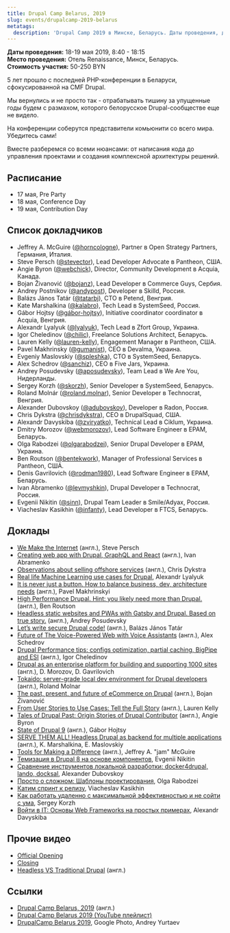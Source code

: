 ```yaml
---
title: Drupal Camp Belarus, 2019
slug: events/drupalcamp-2019-belarus
metatags:
  description: 'Drupal Camp 2019 в Минске, Беларусь. Даты проведения, докладчики, доклады.'
---
```


**Даты проведения:** 18-19 мая 2019, 8:40 - 18:15\
**Место проведения:** Отель Renaissance, Минск, Беларусь.\
**Стоимость участия:** 50-250 BYN

5 лет прошло с последней PHP-конференции в Беларуси, сфокусированной на CMF Drupal.

Мы вернулись и не просто так - отрабатывать тишину за упущенные годы будем с размахом, которого белорусское Drupal-сообществе еще не видело.

На конференции соберутся представители комьюнити со всего мира. Убедитесь сами!

Вместе разберемся со всеми нюансами: от написания кода до управления проектами и создания комплексной архитектуры решений.

## Расписание

- 17 мая, Pre Party
- 18 мая, Сonference Day
- 19 мая, Contribution Day

## Список докладчиков

- Jeffrey A. McGuire ([@horncologne](https://drupal.org/u/horncologne)), Partner в Open Strategy Partners, Германия, Италия.
- Steve Persch ([@stevector](https://drupal.org/u/stevector)), Lead Developer Advocate в Pantheon, США.
- Angie Byron ([@webchick](https://drupal.org/u/webchick)), Director, Community Development в Acquia, Канада.
- Bojan Živanović ([@bojanz](https://drupal.org/u/bojanz)), Lead Developer в Commerce Guys, Сербия.
- Andrey Postnikov ([@andypost](https://drupal.org/u/andypost)), Developer в Skilld, Россия.
- Balázs János Tatár ([@tatarbj](https://drupal.org/u/tatarbj)), CTO в Petend, Венгрия.
- Kate Marshalkina ([@kalabro](https://drupal.org/u/kalabro)), Tech Lead в SystemSeed, Россия.
- Gábor Hojtsy ([@gábor-hojtsy](https://www.drupal.org/u/gábor-hojtsy)), Initiative coordinator coordinator в Acquia, Венгрия.
- Alexandr Lyalyuk ([@lyalyuk](https://drupal.org/u/lyalyuk)), Tech Lead в Zfort Group, Украина.
- Igor Cheledinov ([@chilic](https://drupal.org/u/chilic)), Freelance Solutions Architect, Беларусь.
- Lauren Kelly ([@lauren-kelly](https://drupal.org/u/lauren-kelly)), Engagement Manager в Pantheon, США.
- Pavel Makhrinsky ([@gumanist](https://drupal.org/u/gumanist)), CEO в Devalma, Украина.
- Evgeniy Maslovskiy ([@spleshka](https://drupal.org/u/spleshka)), CTO в SystemSeed, Беларусь.
- Alex Schedrov ([@sanchiz](https://drupal.org/u/sanchiz)), CEO в Five Jars, Украина.
- Andrey Posudevsky ([@aposudevsky](https://drupal.org/u/aposudevsky)), Team Lead в We Are You, Нидерланды.
- Sergey Korzh ([@skorzh](https://drupal.org/u/skorzh)), Senior Developer в SystemSeed, Беларусь.
- Roland Molnár ([@roland.molnar](https://drupal.org/u/roland.molnar)), Senior Developer в Technocrat, Венгрия.
- Alexander Dubovskoy ([@adubovskoy](https://drupal.org/u/adubovskoy)), Developer в Radon, Россия.
- Chris Dykstra ([@chrisdykstra](https://drupal.org/u/chrisdykstra)), CEO в DrupalSquad, США.
- Alexandr Davyskiba ([@zviryatko](https://drupal.org/u/zviryatko)), Technical Lead в Ciklum, Украина.
- Dmitry Morozov ([@webmorozov](https://drupal.org/u/webmorozov)), Lead Software Engineer в EPAM, Беларусь.
- Olga Rabodzei ([@olgarabodzei](https://drupal.org/u/olgarabodzei)), Senior Drupal Developer в EPAM, Украина.
- Ben Routson ([@bentekwork](https://drupal.org/u/bentekwork)), Manager of Professional Services в Pantheon, США.
- Denis Gavrilovich ([@rodman1980](https://drupal.org/u/rodman1980)), Lead Software Engineer в EPAM, Беларусь.
- Ivan Abramenko ([@levmyshkin](https://drupal.org/u/levmyshkin)), Drupal Developer в Technocrat, Россия.
- Evgenii Nikitin ([@sinn](https://drupal.org/u/sinn)), Drupal Team Leader в Smile/Adyax, Россия.
- Viacheslav Kasikhin ([@infanty](https://drupal.org/u/infanty)), Lead Developer в FTCS, Беларусь.

## Доклады

- [We Make the Internet](https://youtu.be/53uqOYR1OEg) (англ.), Steve Persch
- [Creating web app with Drupal, GraphQL and React](https://youtu.be/VotH-w59VMg) (англ.), Ivan Abramenko
- [Observations about selling offshore services](https://youtu.be/mQuHJDpwB0s) (англ.), Chris Dykstra
- [Real life Machine Learning use cases for Drupal](https://youtu.be/NzOg04jL8aQ), Alexandr Lyalyuk
- [It is never just a button. How to balance business, dev, architecture needs](https://youtu.be/ZMvligEPf48) (англ.), Pavel Makhrinskyi
- [High Performance Drupal. Hint: you likely need more than Drupal.](https://youtu.be/6r8PWXTse-s) (англ.), Ben Routson
- [Headless static websites and PWAs with Gatsby and Drupal. Based on true story.](https://youtu.be/-Fqx64uEr_M) (англ.), Andrey Posudevsky
- [Let’s write secure Drupal code!](https://youtu.be/Z8bOi1fVEz0) (англ.), Balázs János Tatár
- [Future of The Voice-Powered Web with Voice Assistants](https://youtu.be/Pc9mwWWpOio) (англ.), Alex Schedrov
- [Drupal Performance tips: configs optimization, partial caching, BigPipe and ESI](https://youtu.be/pwDjQZcJ3jI) (англ.), Igor Cheledinov
- [Drupal as an enterprise platform for building and supporting 1000 sites](https://youtu.be/N3W6WhnsX1Q) (англ.), D. Morozov, D. Gavrilovich
- [Tokaido: server-grade local dev environment for Drupal developers](https://youtu.be/_hs0z3lFzv4) (англ.), Roland Molnar
- [The past, present, and future of eCommerce on Drupal](https://youtu.be/BRyjBQ2iFUo) (англ.), Bojan Živanović
- [From User Stories to Use Cases: Tell the Full Story](https://youtu.be/XDMzvXQ9ebk) (англ.), Lauren Kelly
- [Tales of Drupal Past: Origin Stories of Drupal Contributor](https://youtu.be/f7XEnPHZ4jk) (англ.), Angie Byron
- [State of Drupal 9](https://youtu.be/MUZLIMj_XaQ) (англ.), Gábor Hojtsy
- [SERVE THEM ALL! Headless Drupal as backend for multiple applications](https://youtu.be/ouBIAap09oA) (англ.), K. Marshalkina, E. Maslovskiy
- [Tools for Making a Difference](https://youtu.be/H4QjxrQfDqU) (англ.), Jeffrey A. "jam" McGuire
- [Темизация в Drupal 8 на основе компонентов](https://youtu.be/0acHpKt3CI8), Evgenii Nikitin
- [Сравнение инструментов локальной разработки: docker4drupal, lando, docksal](https://youtu.be/CpM9cbGh9H8), Alexander Dubovskoy
- [Просто о сложном: Шаблоны проектирования](https://youtu.be/NRkMXUi70HA), Olga Rabodzei
- [Катим спринт к релизу](https://youtu.be/_FmoxLGo32Q), Viacheslav Kasikhin
- [Как работать удаленно с максимальной эффективностью и не сойти с ума](https://youtu.be/aOgInPFCuNQ), Sergey Korzh
- [Войти в IT: Основы Web Frameworks на простых примерах](https://youtu.be/XKcKoiGhfxE), Alexandr Davyskiba

## Прочие видео

- [Official Opening](https://youtu.be/KW6w5Q09UJk)
- [Closing](https://youtu.be/iNZnJvvvOvM)
- [Headless VS Traditional Drupal](https://youtu.be/Mwfl4fOep74) (англ.)

## Ссылки

- [Drupal Camp Belarus, 2019](https://drupalcamp.by/) (англ.)
- [Drupal Camp Belarus 2019 (YouTube плейлист)](https://www.youtube.com/playlist?list=PLIk3nG9tqdWWXUx-c08Dc9GPFhzozawVQ)
- [DrupalCamp Belarus 2019](https://photos.google.com/share/AF1QipPsAsDifC_SwhYGXJch6GShGdFeBGr_aIxAjNfOUE9PkM3ygsa1GrO_BYPkxKyOdA?key=NXZyZ0pHbWlJQkhRRjNUdUliRzJmeksyY1RBazR3), Google Photo, Andrey Yurtaev

